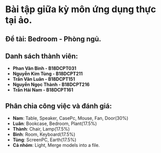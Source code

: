 # Bài tập giữa kỳ môn ứng dụng thực tại ảo.
## Đề tài: Bedroom - Phòng ngủ.

## Danh sách thành viên:
- **Phan Văn Bình - B18DCPT031**
- **Nguyễn Kim Tùng - B18DCPT211**
- **Trần Văn Luân - B18DCPT151**
- **Nguyễn Ngọc Thành - B18DCPT216**
- **Trần Hải Nam - B18DCPT161**

## Phân chia công việc và đánh giá:
- **Nam**: Table, Speaker, CasePc, Mouse, Fan, Door(30%)
- **Luân**: Bookcase, Bedroom, Plant(17.5%)
- **Thành**: Chair, Lamp(17.5%)
- **Bình**: Room, Keyboard(17.5%)
- **Tùng**: ScreenPC, Earth(17.5%)
- **Cả nhóm**: Light, Merge models into a file.
